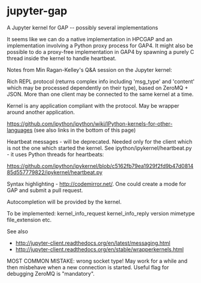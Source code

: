 # jupyter-gap
A Jupyter kernel for GAP -- possibly several implementations

It seems like we can do a native implementation in HPCGAP and an implementation involving a Python proxy process for
GAP4. It might also be possible to do a proxy-free implementation in GAP4 by spawning a purely C thread inside the kernel
to handle heartbeat.

Notes from Min Ragan-Kelley's Q&A session on the Jupyter kernel:

Rich REPL protocol (returns complex info including 'msg_type' and 'content' which may be processed dependently on their type), based on ZeroMQ + JSON. More than one client may be connected to the same kernel at a time.

Kernel is any application compliant with the protocol. May be wrapper around another application.

https://github.com/ipython/ipython/wiki/IPython-kernels-for-other-languages (see also links in the bottom of this page)

Heartbeat messages - will be deprecated. Needed only for the client which is not the one which started the kernel. See ipython/ipykernel/heartbeat.py - it uses Python threads for heartbeats:

https://github.com/ipython/ipykernel/blob/c5162fb79ea1929f2fd9b47d081485d557779822/ipykernel/heartbeat.py

Syntax highlighting - http://codemirror.net/. One could create a mode for GAP and submit a pull request. 

Autocompletion will be provided by the kernel.

To be implemented:
kernel_info_request
kernel_info_reply
version
mimetype
file_extension
etc.

See also 
* http://jupyter-client.readthedocs.org/en/latest/messaging.html
* http://jupyter-client.readthedocs.org/en/stable/wrapperkernels.html

MOST COMMON MISTAKE: wrong socket type! May work for a while and then misbehave when a new connection is started. Useful flag for debugging ZeroMQ is "mandatory". 






